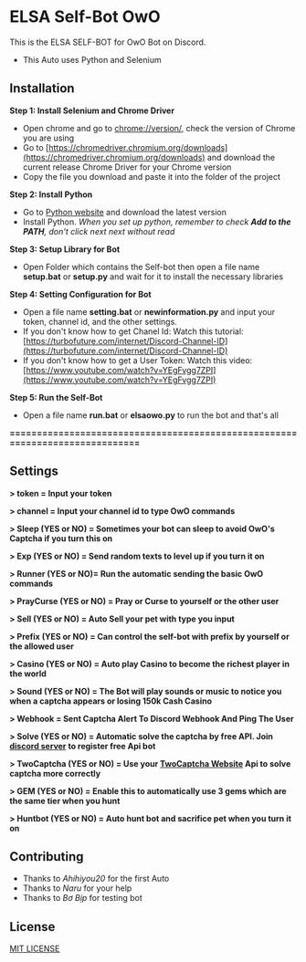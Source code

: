 # ELSA Self-Bot OwO

This is the ELSA SELF-BOT for OwO Bot on Discord.

* This Auto uses Python and Selenium

## Installation

**Step 1: Install Selenium and Chrome Driver**


* Open chrome and go to [chrome://version/](chrome://version), check the version of Chrome you are using
* Go to [https://chromedriver.chromium.org/downloads](https://chromedriver.chromium.org/downloads) and download the current release Chrome Driver for your Chrome version
* Copy the file you download and paste it into the folder of the project

**Step 2: Install Python**

* Go to [Python website](https://www.python.org/downloads/) and download the latest version
* Install Python. *When you set up python, remember to check **Add to the PATH**, don't click next next without read*

**Step 3: Setup Library for Bot**
* Open Folder which contains the Self-bot then open a file name **setup.bat** or **setup.py** and wait for it to install the necessary libraries

**Step 4: Setting Configuration for Bot**
* Open a file name **setting.bat** or **newinformation.py** and input your token, channel id, and the other settings.
* If you don't know how to get Chanel Id: Watch this tutorial: [https://turbofuture.com/internet/Discord-Channel-ID](https://turbofuture.com/internet/Discord-Channel-ID)
* If you don't know how to get a User Token: Watch this video: [https://www.youtube.com/watch?v=YEgFvgg7ZPI](https://www.youtube.com/watch?v=YEgFvgg7ZPI)

**Step 5: Run the Self-Bot**
* Open a file name **run.bat** or **elsaowo.py** to run the bot and that's all

**=============================================================================**

## Settings 
**> token = Input your token**

**> channel = Input your channel id to type OwO commands**

**> Sleep (YES or NO) = Sometimes your bot can sleep to avoid OwO's Captcha if you turn this on**

**> Exp (YES or NO) = Send random texts to level up if you turn it on**

**> Runner (YES or NO)= Run the automatic sending the basic OwO commands**

**> PrayCurse (YES or NO) = Pray or Curse to yourself or the other user**

**> Sell (YES or NO) = Auto Sell your pet with type you input**

**> Prefix (YES or NO) = Can control the self-bot with prefix by yourself or the allowed user**

**> Casino (YES or NO) = Auto play Casino to become the richest player in the world**

**> Sound (YES or NO) = The Bot will play sounds or music to notice you when a captcha appears or losing 150k Cash Casino**

**> Webhook = Sent Captcha Alert To Discord Webhook And Ping The User**

**> Solve (YES or NO) = Automatic solve the captcha by free API. Join [discord server](https://dsc.gg/serverafs) to register free Api bot**

**> TwoCaptcha (YES or NO) = Use your [TwoCaptcha Website](https://2captcha.com/) Api to solve captcha more correctly**

**> GEM (YES or NO) = Enable this to automatically use 3 gems which are the same tier when you hunt**

**> Huntbot (YES or NO) = Auto hunt bot and sacrifice pet when you turn it on**


## Contributing

* Thanks to *Ahihiyou20* for the first Auto
* Thanks to *Naru* for your help
* Thanks to *Bơ Bịp* for testing bot 

## License

[MIT LICENSE](https://choosealicense.com/licenses/mit/)